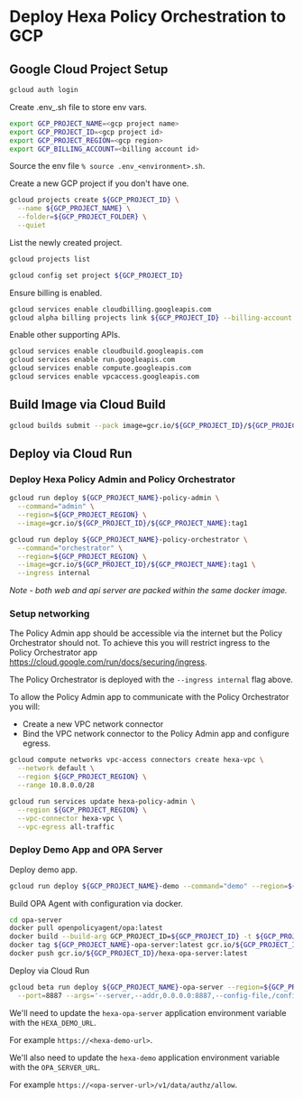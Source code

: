 # Deploy Hexa Policy Orchestration to GCP

## Google Cloud Project Setup

```bash
gcloud auth login
```

Create .env_<environment>.sh file to store env vars. 

```bash
export GCP_PROJECT_NAME=<gcp project name>
export GCP_PROJECT_ID=<gcp project id>
export GCP_PROJECT_REGION=<gcp region>
export GCP_BILLING_ACCOUNT=<billing account id>
```

Source the env file `% source .env_<environment>.sh`.

Create a new GCP project if you don't have one.

```bash
gcloud projects create ${GCP_PROJECT_ID} \
  --name ${GCP_PROJECT_NAME} \
  --folder=${GCP_PROJECT_FOLDER} \
  --quiet
```

List the newly created project.

```bash
gcloud projects list
```

```bash
gcloud config set project ${GCP_PROJECT_ID}
```

Ensure billing is enabled.

```bash
gcloud services enable cloudbilling.googleapis.com
gcloud alpha billing projects link ${GCP_PROJECT_ID} --billing-account ${GCP_BILLING_ACCOUNT}
```

Enable other supporting APIs.

```bash
gcloud services enable cloudbuild.googleapis.com
gcloud services enable run.googleapis.com
gcloud services enable compute.googleapis.com
gcloud services enable vpcaccess.googleapis.com
```

## Build Image via Cloud Build

```bash
gcloud builds submit --pack image=gcr.io/${GCP_PROJECT_ID}/${GCP_PROJECT_NAME}:tag1,builder=heroku/buildpacks:20
```

## Deploy via Cloud Run

### Deploy Hexa Policy Admin and Policy Orchestrator

```bash
gcloud run deploy ${GCP_PROJECT_NAME}-policy-admin \
  --command="admin" \
  --region=${GCP_PROJECT_REGION} \
  --image=gcr.io/${GCP_PROJECT_ID}/${GCP_PROJECT_NAME}:tag1

gcloud run deploy ${GCP_PROJECT_NAME}-policy-orchestrator \
  --command="orchestrator" \
  --region=${GCP_PROJECT_REGION} \
  --image=gcr.io/${GCP_PROJECT_ID}/${GCP_PROJECT_NAME}:tag1 \
  --ingress internal 
```

*Note - both web and api server are packed within the same docker image.*

### Setup networking

The Policy Admin app should be accessible via the internet but the Policy Orchestrator should not.
To achieve this you will restrict ingress to the Policy Orchestrator app https://cloud.google.com/run/docs/securing/ingress.

The Policy Orchestrator is deployed with the `--ingress internal` flag above.

To allow the Policy Admin app to communicate with the Policy Orchestrator you will:
- Create a new VPC network connector
- Bind the VPC network connector to the Policy Admin app and configure egress.

```bash
gcloud compute networks vpc-access connectors create hexa-vpc \
  --network default \
  --region ${GCP_PROJECT_REGION} \
  --range 10.8.0.0/28 
```

```bash
gcloud run services update hexa-policy-admin \
  --region ${GCP_PROJECT_REGION} \
  --vpc-connector hexa-vpc \
  --vpc-egress all-traffic
``` 

### Deploy Demo App and OPA Server 

Deploy demo app.

```bash
gcloud run deploy ${GCP_PROJECT_NAME}-demo --command="demo" --region=${GCP_PROJECT_REGION} --image=gcr.io/${GCP_PROJECT_ID}/${GCP_PROJECT_NAME}:tag1
```

Build OPA Agent with configuration via docker.

```bash
cd opa-server
docker pull openpolicyagent/opa:latest
docker build --build-arg GCP_PROJECT_ID=${GCP_PROJECT_ID} -t ${GCP_PROJECT_NAME}-opa-server:latest .
docker tag ${GCP_PROJECT_NAME}-opa-server:latest gcr.io/${GCP_PROJECT_ID}/hexa-opa-server:latest
docker push gcr.io/${GCP_PROJECT_ID}/hexa-opa-server:latest
```

Deploy via Cloud Run

```bash
gcloud beta run deploy ${GCP_PROJECT_NAME}-opa-server --region=${GCP_PROJECT_REGION} --image=gcr.io/${GCP_PROJECT_ID}/opa-server:latest \
  --port=8887 --args='--server,--addr,0.0.0.0:8887,--config-file,/config.yaml'
```

We'll need to update the `hexa-opa-server` application environment variable with the `HEXA_DEMO_URL`.

For example `https://<hexa-demo-url>`.

We'll also need to update the `hexa-demo` application environment variable with the `OPA_SERVER_URL`.

For example `https://<opa-server-url>/v1/data/authz/allow`.

